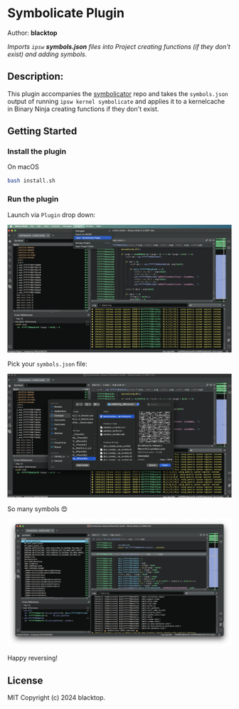 # Symbolicate Plugin

Author: **blacktop**

_Imports `ipsw` **symbols.json** files into Project creating functions (if they don't exist) and adding symbols._

## Description:

This plugin accompanies the [symbolicator](https://github.com/blacktop/symbolicator) repo and takes the `symbols.json` output of running `ipsw kernel symbolicate` and applies it to a kernelcache in Binary Ninja creating functions if they don't exist.

## Getting Started

### Install the plugin

On macOS

```bash
bash install.sh
```

### Run the plugin

Launch via `Plugin` drop down:

![bn-plugin-lauch](docs/bn-plugin-lauch.png)

Pick your `symbols.json` file:

![bn-plugin-choose](docs/bn-plugin-choose.png)

So many symbols 😍

![bn-plugin-done](docs/bn-plugin-done.png)

Happy reversing!

## License

MIT Copyright (c) 2024 blacktop.